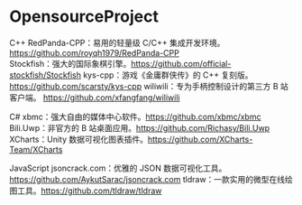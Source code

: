 # OpensourceProject
C++
RedPanda-CPP：易用的轻量级 C/C++ 集成开发环境。https://github.com/royqh1979/RedPanda-CPP    
Stockfish：强大的国际象棋引擎。https://github.com/official-stockfish/Stockfish
kys-cpp：游戏《金庸群侠传》的 C++ 复刻版。 https://github.com/scarsty/kys-cpp
wiliwili：专为手柄控制设计的第三方 B 站客户端。 https://github.com/xfangfang/wiliwili

C#
xbmc：强大自由的媒体中心软件。https://github.com/xbmc/xbmc
Bili.Uwp：非官方的 B 站桌面应用。https://github.com/Richasy/Bili.Uwp
XCharts：Unity 数据可视化图表插件。https://github.com/XCharts-Team/XCharts

JavaScript
jsoncrack.com：优雅的 JSON 数据可视化工具。 https://github.com/AykutSarac/jsoncrack.com
tldraw：一款实用的微型在线绘图工具。https://github.com/tldraw/tldraw